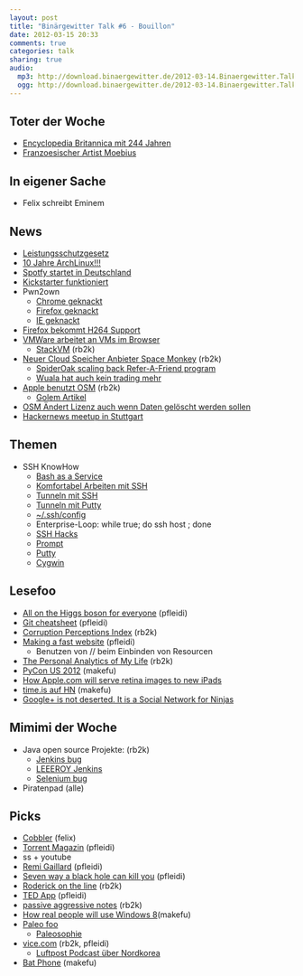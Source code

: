 ```yaml
---
layout: post
title: "Binärgewitter Talk #6 - Bouillon"
date: 2012-03-15 20:33
comments: true
categories: talk
sharing: true
audio:
  mp3: http://download.binaergewitter.de/2012-03-14.Binaergewitter.Talk.6.mp3
  ogg: http://download.binaergewitter.de/2012-03-14.Binaergewitter.Talk.6.ogg
---
```


## Toter der Woche

- [Encyclopedia Britannica mit 244 Jahren](http://money.cnn.com/2012/03/13/technology/encyclopedia-britannica-books/index.htm )
- [Franzoesischer Artist Moebius](http://io9.com/5892148/legendary-french-artist-moebius-the-man-who-made-the-abyss-alien-and-tron-even-weirder-is-dead-at-73 )

## In eigener Sache

- Felix schreibt Eminem

## News

- [Leistungsschutzgesetz](http://www.techweekeurope.co.uk/news/german-law-to-make-google-pay-for-news-snippets-66592 )
- [10 Jahre ArchLinux!!!](http://www.pro-linux.de/news/1/18142/zehn-jahre-arch-linux.html )
- [Spotfy startet in Deutschland]( http://www.golem.de/news/gema-spotify-in-deutschland-ohne-gema-vertrag-gestartet-1203-90468.html )
- [Kickstarter funktioniert](http://www.heise.de/newsticker/meldung/Fans-spenden-Tim-Schafer-mehr-als-3-Millionen-Dollar-fuer-Spieleentwicklung-1470983.html )
- Pwn2own
  * [Chrome geknackt]( http://www.heise.de/security/meldung/Google-Chrome-auf-Ansage-geknackt-1434161.html )
  * [Firefox geknackt]( http://www.heise.de/security/meldung/Pwn2Own-Auch-Firefox-geknackt-1468846.html )
  * [IE geknackt]( http://www.heise.de/security/meldung/Pwn2Own-Teilnehmer-knacken-auch-Internet-Explorer-1467708.html )
- [Firefox bekommt H264 Support]( https://groups.google.com/forum/?fromgroups#!topic/mozilla.dev.platform/-xTei5rYThU )
- [VMWare arbeitet an VMs im Browser]( http://blog.chipx86.com/2012/03/13/wsx-virtual-machines-in-your-browser/ )
  * [StackVM](http://stackvm.com/)  (rb2k)
- [Neuer Cloud Speicher Anbieter Space Monkey]( http://www.golem.de/news/space-monkey-eine-mischung-aus-dropbox-und-bittorrent-1203-90385.html ) (rb2k)
  * [SpiderOak scaling back Refer-A-Friend program](https://spideroak.com/blog/20120309151526-spideroak-scaling-back-refer-a-friend-program )
  * [Wuala hat auch kein trading mehr](https://forum.wuala.com/viewtopic.php?f=39&t=2231#p9341 )
- [Apple benutzt OSM](http://blog.osmfoundation.org/2012/03/08/welcome-apple/ ) (rb2k)
  * [Golem Artikel]( http://www.golem.de/news/iphoto-apple-nutzt-openstreetmap-statt-google-maps-1203-90369.html )
- [OSM Ändert Lizenz auch wenn Daten gelöscht werden sollen]( http://www.golem.de/news/openatreetmap-lizenzwechsel-kommt-auch-wenn-daten-geloescht-werden-muessen-1203-90479.html )
- [Hackernews meetup in Stuttgart](http://momo.brauchtman.net/hackernews-meetup-in-stuttgart/ )

## Themen

- SSH KnowHow
  * [Bash as a Service](http://www.devthought.com/2012/03/13/bash-as-a-service/)
  * [Komfortabel Arbeiten mit SSH]( http://blog.roothausen.de/2006/12/17/komfortabel-arbeiten-mit-ssh/ )
  * [Tunneln mit SSH]( http://blog.roothausen.de/2006/03/29/ssh-tunnel/ )
  * [Tunneln mit Putty]( http://blog.marc-seeger.de/2007/11/08/tunneling-everything-via-ssh-aka-fighting-the-nazi-firewall-of-death/ )
  * [~/.ssh/config](http://www.linuxmanpages.com/man5/ssh_config.5.php)
  * Enterprise-Loop: while true; do ssh host ; done 
  * [SSH Hacks]( http://matt.might.net/articles/ssh-hacks/ )
  * [Prompt](http://www.panic.com/blog/2011/04/introducing-prompt-ssh-for-ios/)
  * [Putty]( http://www.chiark.greenend.org.uk/~sgtatham/putty/ )
  * [Cygwin]( http://cygwin.org/ )


## Lesefoo

- [All on the Higgs boson for everyone]( http://www.quantumdiaries.org/2012/03/02/all-on-the-higgs-for-nearly-everyone/ ) (pfleidi)
- [Git cheatsheet]( http://ndpsoftware.com/git-cheatsheet.html ) (pfleidi)
- [Corruption Perceptions Index]( http://en.wikipedia.org/wiki/Index_of_perception_of_corruption )  (rb2k)
- [Making a fast website]( http://www.scirra.com/blog/74/making-a-fast-website ) (pfleidi)
  * Benutzen von // beim Einbinden von Resourcen
- [The Personal Analytics of My Life](http://blog.stephenwolfram.com/2012/03/the-personal-analytics-of-my-life/ )  (rb2k)
- [PyCon US 2012](http://pyvideo.org/category/17/pycon-us-2012 ) (makefu)
- [How Apple.com will serve retina images to new iPads](http://cloudfour.com/how-apple-com-will-serve-retina-images-to-new-ipads/ )
- [time.is auf HN](http://news.ycombinator.net/item?id=3690435 ) (makefu)
- [Google+ is not deserted. It is a Social Network for Ninjas]( http://weknowmemes.com/wp-content/uploads/2012/03/google-plus-is-a-social-network-for-ninjas.jpg )

## Mimimi der Woche

- Java open source Projekte: (rb2k)
  * [Jenkins bug](https://issues.jenkins-ci.org/browse/JENKINS-12994 )
  * [LEEEROY Jenkins](http://www.youtube.com/watch?v=Zll_jAKvarw )
  * [Selenium bug](http://code.google.com/p/selenium/issues/detail?id=3075 )
- Piratenpad (alle)


## Picks

- [Cobbler](https://github.com/cobbler/cobbler/ ) (felix)
- [Torrent Magazin]( http://torrent-magazin.de/ ) (pfleidi)
- ss + youtube
- [Remi Gaillard]( http://www.nimportequi.com/en/ ) (pfleidi)
- [Seven way a black hole can kill you]( http://www.youtube.com/watch?v=9TBkHbMT0ns ) (pfleidi)
- [Roderick on the line]( http://www.merlinmann.com/roderick/ ) (rb2k)
- [TED App]( http://itunes.apple.com/us/app/ted/id376183339?mt=8 ) (pfleidi)
- [passive aggressive notes]( http://www.passiveaggressivenotes.com/ ) (rb2k)
- [How real people will use Windows 8]( www.youtube.com/watch?v=v4boTbv9_nU )(makefu)
- [Paleo foo]( http://en.wikipedia.org/wiki/Paleolithic_diet )
  * [Paleosophie]( http://paleosophie.de/ )
- [vice.com]( http://www.vice.com/video ) (rb2k, pfleidi)
  * [Luftpost Podcast über Nordkorea]( http://luftpost-podcast.de/nordkorea1/ )
- [Bat Phone](http://www.youtube.com/watch?v=9B6DMShBV6k ) (makefu)
